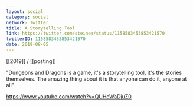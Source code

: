 ```yaml
---
layout: social
category: social
network: Twitter
title: A Storytelling Tool
link: https://twitter.com/steinea/status/1158583453853421570
twitterID: 1158583453853421570
date: 2019-08-05
---
```


[[2019]] / [[posting]]

"Dungeons and Dragons is a game, it's a storytelling tool, it's the stories themselves. The amazing thing about it is that anyone can do it, anyone at all"

<https://www.youtube.com/watch?v=QUHeWaDjuZ0>
